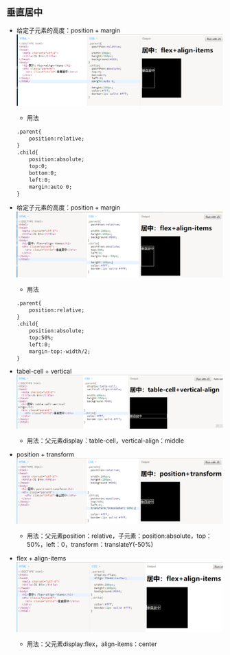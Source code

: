 ## 垂直居中

* 给定子元素的高度：position + margin![](/assets/position_margin.png)

  * 用法

  ```
  .parent{
      position:relative;
  }
  .child{
      position:absolute;
      top:0;
      bottom:0;
      left:0;
      margin:auto 0;
  }
  ```

* 给定子元素的高度：position + margin![](/assets/position_margin2.png)

  * 用法

  ```
  .parent{
      position:relative;
  }
  .child{
      position:absolute;
      top:50%;
      left:0;
      margin-top:-width/2;
  }
  ```

* tabel-cell + vertical![](/assets/table-call_vertical.png)

  * 用法：父元素display：table-cell，vertical-align：middle

* position + transform![](/assets/position_transform.png)

  * 用法：父元素position：relative，子元素：position:absolute，top：50%，left：0，transform：translateY\(-50%\)

* flex + align-items![](/assets/flex_align-items.png)

  * 用法：父元素display:flex，align-items：center



